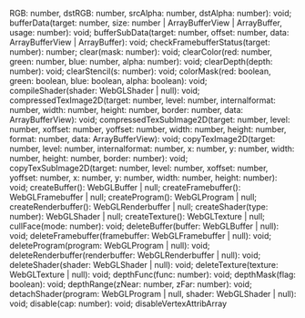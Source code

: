 RGB: number, dstRGB: number, srcAlpha: number, dstAlpha: number): void;
    bufferData(target: number, size: number | ArrayBufferView | ArrayBuffer, usage: number): void;
    bufferSubData(target: number, offset: number, data: ArrayBufferView | ArrayBuffer): void;
    checkFramebufferStatus(target: number): number;
    clear(mask: number): void;
    clearColor(red: number, green: number, blue: number, alpha: number): void;
    clearDepth(depth: number): void;
    clearStencil(s: number): void;
    colorMask(red: boolean, green: boolean, blue: boolean, alpha: boolean): void;
    compileShader(shader: WebGLShader | null): void;
    compressedTexImage2D(target: number, level: number, internalformat: number, width: number, height: number, border: number, data: ArrayBufferView): void;
    compressedTexSubImage2D(target: number, level: number, xoffset: number, yoffset: number, width: number, height: number, format: number, data: ArrayBufferView): void;
    copyTexImage2D(target: number, level: number, internalformat: number, x: number, y: number, width: number, height: number, border: number): void;
    copyTexSubImage2D(target: number, level: number, xoffset: number, yoffset: number, x: number, y: number, width: number, height: number): void;
    createBuffer(): WebGLBuffer | null;
    createFramebuffer(): WebGLFramebuffer | null;
    createProgram(): WebGLProgram | null;
    createRenderbuffer(): WebGLRenderbuffer | null;
    createShader(type: number): WebGLShader | null;
    createTexture(): WebGLTexture | null;
    cullFace(mode: number): void;
    deleteBuffer(buffer: WebGLBuffer | null): void;
    deleteFramebuffer(framebuffer: WebGLFramebuffer | null): void;
    deleteProgram(program: WebGLProgram | null): void;
    deleteRenderbuffer(renderbuffer: WebGLRenderbuffer | null): void;
    deleteShader(shader: WebGLShader | null): void;
    deleteTexture(texture: WebGLTexture | null): void;
    depthFunc(func: number): void;
    depthMask(flag: boolean): void;
    depthRange(zNear: number, zFar: number): void;
    detachShader(program: WebGLProgram | null, shader: WebGLShader | null): void;
    disable(cap: number): void;
    disableVertexAttribArray